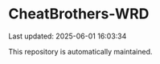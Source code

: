# CheatBrothers-WRD

Last updated: 2025-06-01 16:03:34

This repository is automatically maintained.
